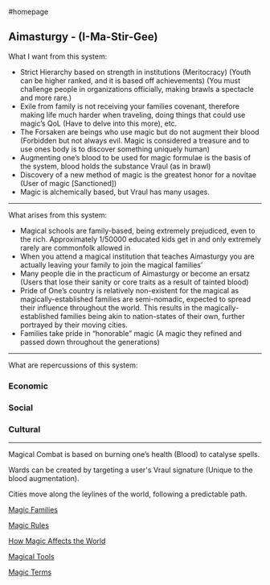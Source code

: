 #homepage 
## Aimasturgy - (I-Ma-Stir-Gee)

What I want from this system:

- Strict Hierarchy based on strength in institutions (Meritocracy) (Youth can be higher ranked, and it is based off achievements) (You must challenge people in organizations officially, making brawls a spectacle and more rare.)
- Exile from family is not receiving your families covenant, therefore making life much harder when traveling, doing things that could use magic’s QoL (Have to delve into this more), etc.
- The Forsaken are beings who use magic but do not augment their blood (Forbidden but not always evil. Magic is considered a treasure and to use ones body is to discover something uniquely human)
- Augmenting one’s blood to be used for magic formulae is the basis of the system, blood holds the substance Vraul (as in brawl)
- Discovery of a new method of magic is the greatest honor for a novitae (User of magic \[Sanctioned])
- Magic is alchemically based, but Vraul has many usages.
---

What arises from this system:

- Magical schools are family-based, being extremely prejudiced, even to the rich. Approximately 1/50000 educated kids get in and only extremely rarely are commonfolk allowed in
- When you attend a magical institution that teaches Aimasturgy you are actually leaving your family to join the magical families’
- Many people die in the practicum of Aimasturgy or become an ersatz (Users that lose their sanity or core traits as a result of tainted blood)
- Pride of One’s country is relatively non-existent for the magical as magically-established families are semi-nomadic, expected to spread their influence throughout the world. This results in the magically-established families being akin to nation-states of their own, further portrayed by their moving cities.
- Families take pride in “honorable” magic (A magic they refined and passed down throughout the generations)

---

What are repercussions of this system:

### Economic
### Social
### Cultural

---

Magical Combat is based on burning one’s health (Blood) to catalyse spells.

Wards can be created by targeting a user's Vraul signature (Unique to the blood augmentation).

Cities move along the leylines of the world, following a predictable path.

[Magic Families](https://www.notion.so/Magic-Families-3bd019a14c134a8e9e1f20cbb8d37b1f?pvs=21)

[Magic Rules](https://www.notion.so/Magic-Rules-4a9cc06beaab489986fdad9bf31b5ce9?pvs=21)

[How Magic Affects the World](https://www.notion.so/How-Magic-Affects-the-World-932d1d3b7d0d4d3690b4ab1b26dbbae6?pvs=21)

[Magical Tools](https://www.notion.so/Magical-Tools-94b243ed57b74cff8bee2717dec24eee?pvs=21)

[Magic Terms](https://www.notion.so/Magic-Terms-2d134e33c2c541488044b5b0002f840d?pvs=21)